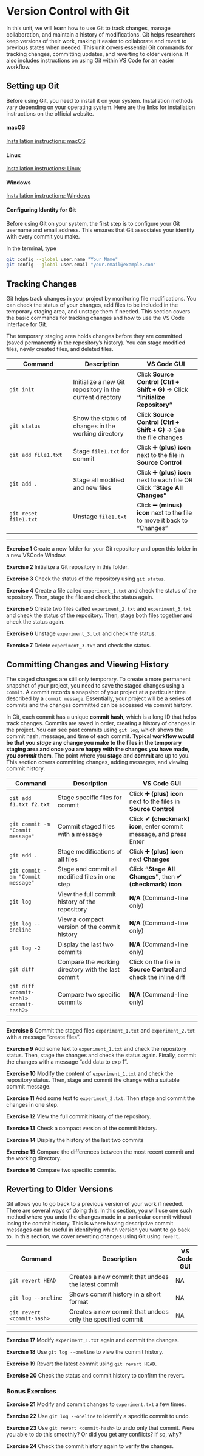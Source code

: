 # Version Control with Git


In this unit, we will learn how to use Git to track changes, manage
collaboration, and maintain a history of modifications. Git helps
researchers keep versions of their work, making it easier to collaborate
and revert to previous states when needed. This unit covers essential
Git commands for tracking changes, committing updates, and reverting to
older versions. It also includes instructions on using Git within VS
Code for an easier workflow.

## Setting up Git

Before using Git, you need to install it on your system. Installation
methods vary depending on your operating system. Here are the links for
installation instructions on the official website.

#### macOS

[Installation instructions: macOS](https://git-scm.com/downloads/mac)

#### Linux

[Installation instructions: Linux](https://git-scm.com/downloads/linux)

#### Windows

[Installation instructions: Windows](https://git-scm.com/downloads/win)

#### Configuring Identity for Git

Before using Git on your system, the first step is to configure your Git
username and email address. This ensures that Git associates your
identity with every commit you make.

In the terminal, type

``` bash
git config --global user.name "Your Name"
git config --global user.email "your.email@example.com"
```

## Tracking Changes

Git helps track changes in your project by monitoring file
modifications. You can check the status of your changes, add files to be
included in the temporary staging area, and unstage them if needed. This
section covers the basic commands for tracking changes and how to use
the VS Code interface for Git.

The temporary staging area holds changes before they are committed
(saved permanently in the repository’s history). You can stage modified
files, newly created files, and deleted files.

<table>
<colgroup>
<col style="width: 33%" />
<col style="width: 33%" />
<col style="width: 33%" />
</colgroup>
<thead>
<tr>
<th>Command</th>
<th>Description</th>
<th>VS Code GUI</th>
</tr>
</thead>
<tbody>
<tr>
<td><code>git init</code></td>
<td>Initialize a new Git repository in the current directory</td>
<td>Click <strong>Source Control (Ctrl + Shift + G)</strong> → Click
<strong>“Initialize Repository”</strong></td>
</tr>
<tr>
<td><code>git status</code></td>
<td>Show the status of changes in the working directory</td>
<td>Click <strong>Source Control (Ctrl + Shift + G)</strong> → See the
file changes</td>
</tr>
<tr>
<td><code>git add file1.txt</code></td>
<td>Stage <code>file1.txt</code> for commit</td>
<td>Click <strong>➕ (plus) icon</strong> next to the file in
<strong>Source Control</strong></td>
</tr>
<tr>
<td><code>git add .</code></td>
<td>Stage all modified and new files</td>
<td>Click <strong>➕ (plus) icon</strong> next to each file OR Click
<strong>“Stage All Changes”</strong></td>
</tr>
<tr>
<td><code>git reset file1.txt</code></td>
<td>Unstage <code>file1.txt</code></td>
<td>Click <strong>➖ (minus) icon</strong> next to the file to move it
back to “Changes”</td>
</tr>
</tbody>
</table>

------------------------------------------------------------------------

<span class="theorem-title">**Exercise 1**</span> Create a new folder
for your Git repository and open this folder in a new VSCode Window.

<span class="theorem-title">**Exercise 2**</span> Initialize a Git
repository in this folder.

<span class="theorem-title">**Exercise 3**</span> Check the status of
the repository using `git status`.

<span class="theorem-title">**Exercise 4**</span> Create a file called
`experiment_1.txt` and check the status of the repository. Then, stage
the file and check the status again.

<span class="theorem-title">**Exercise 5**</span> Create two files
called `experiment_2.txt` and `experiment_3.txt` and check the status of
the repository. Then, stage both files together and check the status
again.

<span class="theorem-title">**Exercise 6**</span> Unstage
`experiment_3.txt` and check the status.

<span class="theorem-title">**Exercise 7**</span> Delete
`experiment_3.txt` and check the status.

## Committing Changes and Viewing History

The staged changes are still only temporary. To create a more permanent
snapshot of your project, you need to save the staged changes using a
`commit`. A commit records a snapshot of your project at a particular
time described by a `commit message`. Essentially, your project will be
a series of commits and the changes committed can be accessed via commit
history.

In Git, each commit has a unique **commit hash**, which is a long ID
that helps track changes. Commits are saved in order, creating a history
of changes in the project. You can see past commits using `git log`,
which shows the commit hash, message, and time of each commit. **Typical
workflow would be that you *stage* any change you make to the files in
the temporary staging area and once you are happy with the changes you
have made, you *commit* them**. The point where you **stage** and
**commit** are up to you. This section covers committing changes, adding
messages, and viewing commit history.

<table>
<colgroup>
<col style="width: 25%" />
<col style="width: 37%" />
<col style="width: 37%" />
</colgroup>
<thead>
<tr>
<th>Command</th>
<th>Description</th>
<th>VS Code GUI</th>
</tr>
</thead>
<tbody>
<tr>
<td><code>git add f1.txt f2.txt</code></td>
<td>Stage specific files for commit</td>
<td>Click <strong>➕ (plus) icon</strong> next to the files in
<strong>Source Control</strong></td>
</tr>
<tr>
<td><code>git commit -m "Commit message"</code></td>
<td>Commit staged files with a message</td>
<td>Click <strong>✔ (checkmark) icon</strong>, enter commit message, and
press Enter</td>
</tr>
<tr>
<td><code>git add .</code></td>
<td>Stage modifications of all files</td>
<td>Click <strong>➕ (plus) icon</strong> next
<strong>Changes</strong></td>
</tr>
<tr>
<td><code>git commit -am "Commit message"</code></td>
<td>Stage and commit all modified files in one step</td>
<td>Click <strong>“Stage All Changes”</strong>, then <strong>✔
(checkmark) icon</strong></td>
</tr>
<tr>
<td><code>git log</code></td>
<td>View the full commit history of the repository</td>
<td><strong>N/A</strong> (Command-line only)</td>
</tr>
<tr>
<td><code>git log --oneline</code></td>
<td>View a compact version of the commit history</td>
<td><strong>N/A</strong> (Command-line only)</td>
</tr>
<tr>
<td><code>git log -2</code></td>
<td>Display the last two commits</td>
<td><strong>N/A</strong> (Command-line only)</td>
</tr>
<tr>
<td><code>git diff</code></td>
<td>Compare the working directory with the last commit</td>
<td>Click on the file in <strong>Source Control</strong> and check the
inline diff</td>
</tr>
<tr>
<td><code>git diff &lt;commit-hash1&gt; &lt;commit-hash2&gt;</code></td>
<td>Compare two specific commits</td>
<td><strong>N/A</strong> (Command-line only)</td>
</tr>
</tbody>
</table>

------------------------------------------------------------------------

<span class="theorem-title">**Exercise 8**</span> Commit the staged
files `experiment_1.txt` and `experiment_2.txt` with a message “create
files”.

<span class="theorem-title">**Exercise 9**</span> Add some text to
`experiment_1.txt` and check the repository status. Then, stage the
changes and check the status again. Finally, commit the changes with a
message “add data to exp 1”.

<span class="theorem-title">**Exercise 10**</span> Modify the content of
`experiment_1.txt` and check the repository status. Then, stage and
commit the change with a suitable commit message.

<span class="theorem-title">**Exercise 11**</span> Add some text to
`experiment_2.txt`. Then stage and commit the changes in one step.

<span class="theorem-title">**Exercise 12**</span> View the full commit
history of the repository.

<span class="theorem-title">**Exercise 13**</span> Check a compact
version of the commit history.

<span class="theorem-title">**Exercise 14**</span> Display the history
of the last two commits

<span class="theorem-title">**Exercise 15**</span> Compare the
differences between the most recent commit and the working directory.

<span class="theorem-title">**Exercise 16**</span> Compare two specific
commits.

## Reverting to Older Versions

Git allows you to go back to a previous version of your work if needed.
There are several ways of doing this. In this section, you will use one
such method where you undo the changes made in a particular commit
without losing the commit history. This is where having descriptive
commit messages can be useful in identifying which version you want to
go back to. In this section, we cover reverting changes using Git using
`revert`.

<table>
<colgroup>
<col style="width: 31%" />
<col style="width: 55%" />
<col style="width: 13%" />
</colgroup>
<thead>
<tr>
<th>Command</th>
<th>Description</th>
<th>VS Code GUI</th>
</tr>
</thead>
<tbody>
<tr>
<td><code>git revert HEAD</code></td>
<td>Creates a new commit that undoes the latest commit</td>
<td>NA</td>
</tr>
<tr>
<td><code>git log --oneline</code></td>
<td>Shows commit history in a short format</td>
<td>NA</td>
</tr>
<tr>
<td><code>git revert &lt;commit-hash&gt;</code></td>
<td>Creates a new commit that undoes only the specified commit</td>
<td>NA</td>
</tr>
</tbody>
</table>

------------------------------------------------------------------------

<span class="theorem-title">**Exercise 17**</span> Modify
`experiment_1.txt` again and commit the changes.

<span class="theorem-title">**Exercise 18**</span> Use
`git log --oneline` to view the commit history.

<span class="theorem-title">**Exercise 19**</span> Revert the latest
commit using `git revert HEAD`.

<span class="theorem-title">**Exercise 20**</span> Check the status and
commit history to confirm the revert.

### Bonus Exercises

<span class="theorem-title">**Exercise 21**</span> Modify and commit
changes to `experiment.txt` a few times.

<span class="theorem-title">**Exercise 22**</span> Use
`git log --oneline` to identify a specific commit to undo.

<span class="theorem-title">**Exercise 23**</span> Use
`git revert <commit-hash>` to undo only that commit. Were you able to do
this smoothly? Or did you get any conflicts? If so, why?

<span class="theorem-title">**Exercise 24**</span> Check the commit
history again to verify the changes.

